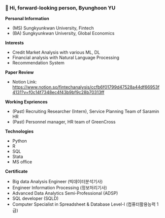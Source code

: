 ### 👋 Hi, forward-looking person, Byunghoon YU

**Personal Information**
  + (MS) Sungkyunkwan University, Fintech 
  + (BA) Sungkyunkwan University, Global Economics 

**Interests**
  + Credit Market Analysis with various ML, DL
  + Financial analysis with Natural Language Processing
  + Recommendation System

**Paper Review**
  + Notion Link:  <https://www.notion.so/fintechanalysis/ccfb6f01799d47528a44df66953f4131?v=f0c14f7348ec4f43b9bf9c28b70313ff>

**Working Expriences**
  + (Past) Recruiting Researcher (Intern), Service Planning Team of Saramin HR
  + (Past) Personnel manager, HR team of GreenCross

**Technologies**
  + Python
  + R
  + SQL
  + Stata
  + MS office

**Certificate**
  + Big data Analysis Engineer (빅데이터분석기사)
  + Engineer Information Processing (정보처리기사)
  + Advanced Data Analytics Semi-Professional (ADSP)
  + SQL developer (SQLD)
  + Computer Specialist in Spreadsheet & Database Level-I (컴퓨터활용능력 1급)



<!--
**liveleisurely/liveleisurely** is a ✨ _special_ ✨ repository because its `README.md` (this file) appears on your GitHub profile.

Here are some ideas to get you started:

- 🔭 I’m currently working on ...
- 🌱 I’m currently learning ...
- 👯 I’m looking to collaborate on ...
- 🤔 I’m looking for help with ...
- 💬 Ask me about ...
- 📫 How to reach me: ...
- 😄 Pronouns: ...
- ⚡ Fun fact: ...
-->
